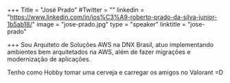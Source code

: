 +++
Title = "José Prado"
#Twitter = ""
linkedin = "https://www.linkedin.com/in/jos%C3%A9-roberto-prado-da-silva-junior-1b5ab18/"
image = "jose-prado.jpg"
type = "speaker"
linktitle = "jose-prado"

+++
Sou Arquiteto de Soluções AWS na DNX Brasil, atuo implementando ambientes bem arquitetados na AWS, além de fazer migrações e modernização de aplicações.

Tenho como Hobby tomar uma cerveja e carregar os amigos no Valorant =D
